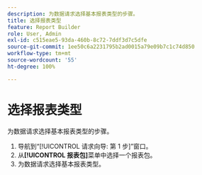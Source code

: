 ```yaml
---
description: 为数据请求选择基本报表类型的步骤。
title: 选择报表类型
feature: Report Builder
role: User, Admin
exl-id: c515eae5-93da-460b-8c72-7ddf3d7c5dfe
source-git-commit: 1ee50c6a2231795b2ad0015a79e09b7c1c74d850
workflow-type: tm+mt
source-wordcount: '55'
ht-degree: 100%

---
```


# 选择报表类型

为数据请求选择基本报表类型的步骤。

1. 导航到“[!UICONTROL 请求向导: 第 1 步]”窗口。
1. 从&#x200B;**[!UICONTROL 报表包]**&#x200B;菜单中选择一个报表包。
1. 为数据请求选择基本报表类型。
